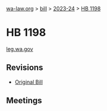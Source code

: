 [wa-law.org](/) > [bill](/bill/) > [2023-24](/bill/2023-24/) > [HB 1198](/bill/2023-24/hb/1198/)

# HB 1198
[leg.wa.gov](https://app.leg.wa.gov/billsummary?BillNumber=1198&Year=2023&Initiative=false)

## Revisions
* [Original Bill](1/)

## Meetings